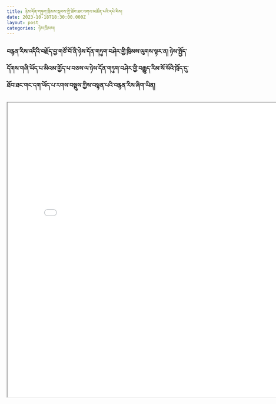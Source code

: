 ```yaml
---
title: ཉེས་དོན་གཏུག་ཁྲིམས་སྐབས་ཀྱི་ཐོབ་ཐང་འགའ་མཚོན་པའི་དཔེ་རིས།
date: 2023-10-18T18:30:00.000Z
layout: post
categories: ཉེས་ཁྲིམས།
---
```


### བརྙན་རིས་འདིའི་བརྗོད་བྱ་གཙོ་བོ་ནི་ཉེས་དོན་གཏུག་བཤེར་གྱི་ཁྲིམས་ལུགས་ལྟར་ན། ཉེས་སྤྱོད་དོགས་གཞི་ཡོད་པ་མིའམ་གྱོད་པ་བཅས་ལ་ཉེས་དོན་གཏུག་བཤེར་གྱི་བརྒྱུད་རིམ་སོ་སོའི་ཁྲོད་དུ་ཐོབ་ཐང་གང་དག་ཡོད་པ་རགས་བསྡུས་ཀྱིས་བསྟན་པའི་བརྙན་རིས་ཞིག་ཡིན།

<iframe src="/assets/img/Tibetan_KYR.pdf" 
width="800" height="800">  </iframe> 
